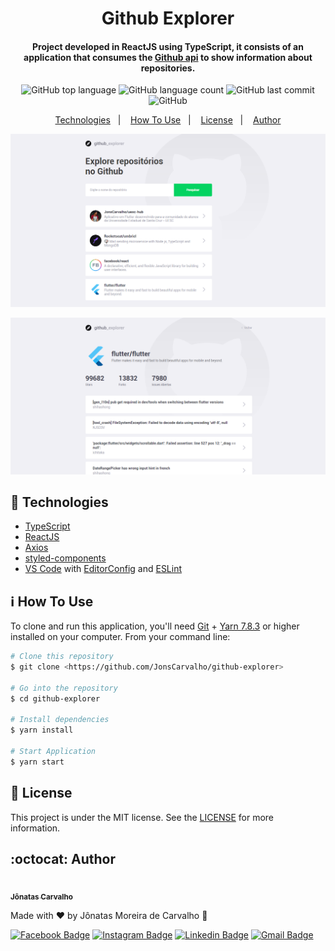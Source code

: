 <h1 align="center">
    Github Explorer
</h1>


<h4 align="center">
Project developed in ReactJS using TypeScript, it consists of an application that consumes the <a href="https://api.github.com"
itemprop="url">Github api</a> to show information about repositories.</h4>


<!-- <h4 align="center"> -->
  <!-- Project developed in ReactJS using TypeScript, it consists of an application that consumes the [Github api][api] to show information about repositories. -->
<!-- </h4> -->
<p align="center">

  <img alt="GitHub top language" src="https://img.shields.io/github/languages/top/JonsCarvalho/github-explorer?style=for-the-badge">

  <img alt="GitHub language count" src="https://img.shields.io/github/languages/count/JonsCarvalho/github-explorer?style=for-the-badge">

  <img alt="GitHub last commit" src="https://img.shields.io/github/last-commit/JonsCarvalho/github-explorer?style=for-the-badge">

  <img alt="GitHub" src="https://img.shields.io/github/license/JonsCarvalho/github-explorer?style=for-the-badge">

</p>

<p align="center">
  <a href="#rocket-technologies">Technologies</a>&nbsp;&nbsp;&nbsp;|&nbsp;&nbsp;&nbsp;
  <a href="#information_source-how-to-use">How To Use</a>&nbsp;&nbsp;&nbsp;|&nbsp;&nbsp;&nbsp;
  <a href="#memo-license">License</a>&nbsp;&nbsp;&nbsp;|&nbsp;&nbsp;&nbsp;
  <a href="#octocat-author">Author</a>
</p>


<p align="center">
  <img alt="Demo 00 on Localhost" src="./src/assets/banner00.png">
</p>

<p align="center">
  <img alt="Demo 01 on Localhost" src="./src/assets/banner01.png">
</p>


## :rocket: Technologies

-  [TypeScript](https://www.typescriptlang.org/)
-  [ReactJS](https://reactjs.org/)
-  [Axios](https://github.com/axios/axios)
-  [styled-components](https://www.styled-components.com/)
-  [VS Code][vc] with [EditorConfig][vceditconfig] and [ESLint][vceslint]

## :information_source: How To Use

To clone and run this application, you'll need [Git](https://git-scm.com) + [Yarn 7.8.3][yarn] or higher installed on your computer. From your command line:


```bash
# Clone this repository
$ git clone <https://github.com/JonsCarvalho/github-explorer>

# Go into the repository
$ cd github-explorer

# Install dependencies
$ yarn install

# Start Application
$ yarn start

```

## :memo: License
This project is under the MIT license. See the [LICENSE](https://github.com/JonsCarvalho/github-explorer/blob/master/LICENSE.md) for more information.

## :octocat: Author

<a href="https://github.com/JonsCarvalho/">
 <img style="border-radius: 50%;" src="https://instagram.fgnm3-1.fna.fbcdn.net/v/t51.2885-15/sh0.08/e35/s750x750/52681227_1093077257544412_4231522194413210212_n.jpg?_nc_ht=instagram.fgnm3-1.fna.fbcdn.net&_nc_cat=104&_nc_ohc=40FEU5nRmAgAX_-2Dkq&oh=755023013cad1db081b9fc5b1d176850&oe=5F7954BA" width="100px;" alt=""/>
 <br />
 <sub><b>Jônatas Carvalho</b></sub>
</a>

Made with :heart: by Jônatas Moreira de Carvalho :vulcan_salute:

[![Facebook Badge](https://img.shields.io/badge/-Jônatas%20Carvalho-1ca0f1?style=flat-square&labelColor=1ca0f1&logo=facebook&logoColor=white&link=https://www.facebook.com/J.o.n.a.t.a.s.C.a.r.v.a.l.h.o.w/)](https://www.facebook.com/J.o.n.a.t.a.s.C.a.r.v.a.l.h.o.w/) [![Instagram Badge](https://img.shields.io/badge/-@jonscarvalho-purple?style=flat-square&labelColor=purple&logo=instagram&logoColor=white&link=https://www.instagram.com/jonscarvalho/)](https://www.instagram.com/jonscarvalho/) [![Linkedin Badge](https://img.shields.io/badge/-Jônatas-blue?style=flat-square&logo=Linkedin&logoColor=white&link=https://www.linkedin.com/in/jonscarvalho/)](https://www.linkedin.com/in/jonscarvalho/) [![Gmail Badge](https://img.shields.io/badge/-jonatascarvalhow@gmail.com-c14438?style=flat-square&logo=Gmail&logoColor=white&link=mailto:jonatascarvalhow@gmail.com)](mailto:jonatascarvalhow@gmail.com)

[api]: https://api.github.com
[yarn]: https://yarnpkg.com/
[vc]: https://code.visualstudio.com/
[vceditconfig]: https://marketplace.visualstudio.com/items?itemName=EditorConfig.EditorConfig
[vceslint]: https://marketplace.visualstudio.com/items?itemName=dbaeumer.vscode-eslint

